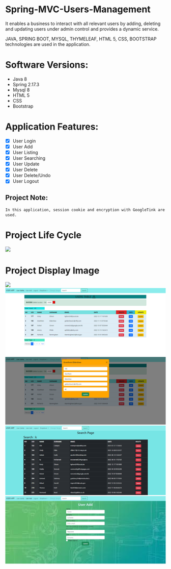 # Spring-MVC-Users-Management
<p> 
It enables a business to interact with all relevant users by adding, deleting and updating users under admin control and provides a dynamic service.

JAVA, SPRING BOOT, MYSQL, THYMELEAF, HTML 5, CSS, BOOTSTRAP technologies are used in the application.
</p>

# Software Versions:
- Java 8
- Spring 2.17.3
- Mysql 8
- HTML 5
- CSS
- Bootstrap
    
# Application Features:
- [x] User Login
- [x] User Add
- [x] User Listing
- [x] User Searching
- [x] User Update
- [x] User Delete
- [x] User Delete/Undo
- [x] User Logout  

## Project Note:
```
In this application, session cookie and encryption with GoogleTink are used.
```


# Project Life Cycle
<img src="USER-APP-FOTO/LOGİN.png" style="max-width:100%;">

# Project Display Image

<p>
<a href="https://github.com/hakanozer/AndroidCampaigns/blob/master/ekran_goruntuleri/1.png" target="_blank">
    <img src="USER-APP-FOTO/LOGİN.png" style="max-width:100%;"> 
</a>
    <a href="https://github.com/hakanozer/AndroidCampaigns/blob/master/ekran_goruntuleri/1.png" target="_blank">
    <img src="USER-APP-FOTO/USER TABLO.png" style="max-width:100%;"> 
</a>
       <a href="https://github.com/hakanozer/AndroidCampaigns/blob/master/ekran_goruntuleri/1.png" target="_blank">
    <img src="USER-APP-FOTO/UPDATE.png" style="max-width:100%;"> 
</a>
       <a href="https://github.com/hakanozer/AndroidCampaigns/blob/master/ekran_goruntuleri/1.png" target="_blank">
    <img src="USER-APP-FOTO/SEARCH.png" style="max-width:100%;"> 
</a>
       <a href="https://github.com/hakanozer/AndroidCampaigns/blob/master/ekran_goruntuleri/1.png" target="_blank">
    <img src="USER-APP-FOTO/USER ADD.png" style="max-width:100%;"> 
</a>
</p>
